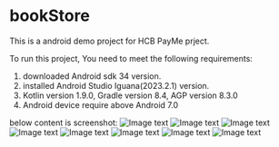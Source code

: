 # bookStore
This is a android demo project for HCB PayMe prject.

To run this project, You need to meet the following requirements:
1. downloaded Android sdk 34 version.
2. installed Android Studio Iguana(2023.2.1) version.
3. Kotlin version 1.9.0, Gradle version 8.4, AGP version 8.3.0
4. Android device require above Android 7.0

below content is screenshot:
![Image text](/shot/book_list_home_has_data.png)
![Image text](/shot/add_book_match_require.png)
![Image text](/shot/add_book_less_require.png)
![Image text](/shot/add_bopok_error.png)
![Image text](/shot/book_detail_update_after.png)
![Image text](/shot/book_info_update.png)
![Image text](/shot/book_detail_update_before.png)
![Image text](/shot/del_book_confirm_dialog.png)

